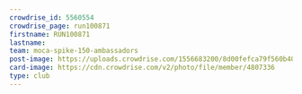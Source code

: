 ```yaml
---
crowdrise_id: 5560554
crowdrise_page: run100871
firstname: RUN100871 
lastname:
team: moca-spike-150-ambassadors
post-image: https://uploads.crowdrise.com/1556683200/8d00fefca79f560b40448ba692ed123c.jpg
card-image: https://cdn.crowdrise.com/v2/photo/file/member/4807336
type: club
---
```

